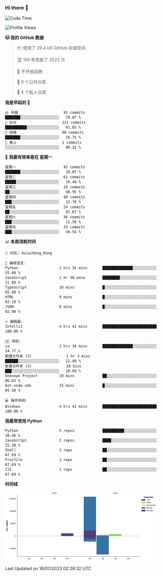 ### Hi there 👋

<!--
**Mrzqd/Mrzqd** is a ✨ _special_ ✨ repository because its `README.md` (this file) appears on your GitHub profile.

Here are some ideas to get you started:

- 🔭 I’m currently working on ...
- 🌱 I’m currently learning ...
- 👯 I’m looking to collaborate on ...
- 🤔 I’m looking for help with ...
- 💬 Ask me about ...
- 📫 How to reach me: ...
- 😄 Pronouns: ...
- ⚡ Fun fact: ...
-->
<!--START_SECTION:waka-->
![Code Time](http://img.shields.io/badge/Code%20Time-114%20hrs%2051%20mins-blue)

![Profile Views](http://img.shields.io/badge/%E4%B8%AA%E4%BA%BA%E8%B5%84%E6%96%99%E8%A7%82%E7%9C%8B%E6%AC%A1%E6%95%B0-1-blue)

**🐱 我的 GitHub 数据** 

> 📦  使用了 29.4 kB GitHub 存储空间 
 > 
> 🏆 159 年贡献了 2023 次
 > 
> 🚫 不开放招聘
 > 
> 📜 6 个公共仓库 
 > 
> 🔑 4 个私人仓库 
 > 
**我是早起的 🐤** 

```text
🌞 早晨                     91 commits          ███████░░░░░░░░░░░░░░░░░░   29.07 % 
🌆 白天                     131 commits         ██████████░░░░░░░░░░░░░░░   41.85 % 
🌃 傍晚                     90 commits          ███████░░░░░░░░░░░░░░░░░░   28.75 % 
🌙 晚上                     1 commits           ░░░░░░░░░░░░░░░░░░░░░░░░░   00.32 % 
```
📅 **我最有效率是在 星期一** 

```text
星期一                      91 commits          ███████░░░░░░░░░░░░░░░░░░   29.07 % 
星期二                      61 commits          █████░░░░░░░░░░░░░░░░░░░░   19.49 % 
星期三                      28 commits          ██░░░░░░░░░░░░░░░░░░░░░░░   08.95 % 
星期四                      40 commits          ███░░░░░░░░░░░░░░░░░░░░░░   12.78 % 
星期五                      24 commits          ██░░░░░░░░░░░░░░░░░░░░░░░   07.67 % 
星期六                      36 commits          ███░░░░░░░░░░░░░░░░░░░░░░   11.50 % 
星期日                      33 commits          ███░░░░░░░░░░░░░░░░░░░░░░   10.54 % 
```


📊 **本周消耗时间** 

```text
🕑︎ 时区: Asia/Hong_Kong

💬 编程语言: 
Python                   2 hrs 35 mins       ██████████████░░░░░░░░░░░   55.08 % 
JavaScript               1 hr 30 mins        ████████░░░░░░░░░░░░░░░░░   31.98 % 
TypeScript               16 mins             █░░░░░░░░░░░░░░░░░░░░░░░░   05.98 % 
HTML                     9 mins              █░░░░░░░░░░░░░░░░░░░░░░░░   03.19 % 
JSON                     8 mins              █░░░░░░░░░░░░░░░░░░░░░░░░   02.90 % 

🔥 编辑器: 
IntelliJ                 4 hrs 42 mins       █████████████████████████   100.00 % 

🐱‍💻 项目: 
za                       2 hrs 34 mins       ██████████████░░░░░░░░░░░   54.77 % 
新建文件夹 (2)                1 hr 3 mins         ██████░░░░░░░░░░░░░░░░░░░   22.40 % 
新建文件夹 (3)                28 mins             ███░░░░░░░░░░░░░░░░░░░░░░   10.09 % 
Unknown Project          19 mins             ██░░░░░░░░░░░░░░░░░░░░░░░   06.83 % 
bot-node-sdk             15 mins             █░░░░░░░░░░░░░░░░░░░░░░░░   05.50 % 

💻 操作系统: 
Windows                  4 hrs 42 mins       █████████████████████████   100.00 % 
```

**我最常使用 Python** 

```text
Python                   5 repos             ██████████░░░░░░░░░░░░░░░   38.46 % 
JavaScript               2 repos             ████░░░░░░░░░░░░░░░░░░░░░   15.38 % 
Shell                    1 repo              ██░░░░░░░░░░░░░░░░░░░░░░░   07.69 % 
Procfile                 1 repo              ██░░░░░░░░░░░░░░░░░░░░░░░   07.69 % 
CSS                      1 repo              ██░░░░░░░░░░░░░░░░░░░░░░░   07.69 % 
```



**时间线**

![Lines of Code chart](https://raw.githubusercontent.com/Mrzqd/Mrzqd/main/assets/bar_graph.png)


 Last Updated on 16/07/2023 02:28:32 UTC
<!--END_SECTION:waka-->
